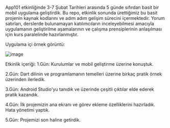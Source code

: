 App101 etkinliğinde 3-7 Şubat Tarihleri arasında 5 günde sıfırdan basit bir mobil uygulama geliştirdik.
Bu repo, etkinlik sonunda ürettiğimiz bu basit projenin kaynak kodlarını ve adım adım gelişim sürecini içermektedir. 
Yorum satırları, derslerde bulunamayan katılımcıların inceleyebilmesi amacıyla uygulamanın geliştirilme aşamalarının ve çalışma 
prensiplerinin anlaşılması için kurs paralelinde hazırlanmıştır.

Uygulama içi örnek görüntü:

![image](https://github.com/user-attachments/assets/c9a5a185-3b81-4e11-90d8-753a3e9717ef)

Etkinlik içeriği:
1.Gün: Kurulumlar ve mobil geliştirme üzerine konuştuk.

2.Gün: Dart dilinin ve programlamanın temelleri üzerine birkaç pratik örnek üzerinden ilerledik.

3.Gün: Android Studio'yu tanıdık ve üzerinde çeşitli çıktılar elde ederek pratik kazandık.

4.Gün: İlk projemizin ana ekranı ve görev ekleme özelliklerini hazırladık. Hata yönetimi yaptık.

5.Gün: Projemizi son haline getirdik.

